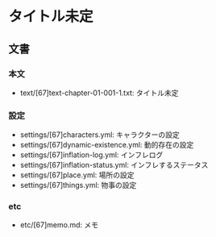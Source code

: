 # タイトル未定
## 文書
### 本文
- text/[67]text-chapter-01-001-1.txt: タイトル未定

### 設定
- settings/[67]characters.yml:        キャラクターの設定
- settings/[67]dynamic-existence.yml: 動的存在の設定
- settings/[67]inflation-log.yml:     インフレログ
- settings/[67]inflation-status.yml:  インフレするステータス
- settings/[67]place.yml:             場所の設定
- settings/[67]things.yml:            物事の設定

### etc
- etc/[67]memo.md: メモ
